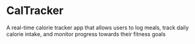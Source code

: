 # CalTracker
 A real-time calorie tracker app that allows users to log meals, track daily calorie intake, and monitor progress towards their fitness goals
